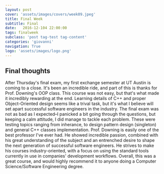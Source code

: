 ```yaml
---
layout: post
cover: 'assets/images/covers/week09.jpeg'
title: Final Week
subtitle: Final
date:   2016-12-104 22:00:00
tags: finalweek
subclass: 'post tag-test tag-content'
categories: 'giovanni'
navigation: True
logo: 'assets/images/logo.png'
---
```


## Final thoughts
After Thursday's final exam, my first exchange semester at UT Austin is coming to a close. It's been an incredible ride, and part of this is thanks for Prof. Downing's OOP class.
This course was not easy, but that's what made it incredibly rewarding at the end. Learning details of C++ and proper Object-Oriented design seems like a trival task, but it's what I believe will set apart successful software engineers in the industry.
The final exam was not as bad as I expected–I panicked a bit going through the questions, but keeping a calm attitude, I did manage to tackle each problem. These were testing topics ranging from inherance, to design pattern design (singleton) and general C++ classes implementation.
Prof. Downing is easily one of the best professor I've ever had. He showed incredible passion, combined with his  great understanding of the subject and an entrenched desire to shape the next generation of successful software engineers. He strives to make his courses industry-oriented, with a focus on using the standard tools currently in use in companies' development workflows.
Overall, this was a great course, and would highly recommend it to anyone doing a Computer Science/Software Engineering degree.
